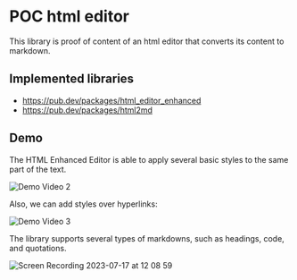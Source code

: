 # POC html editor

This library is proof of content of an html editor that converts its content to markdown. 

## Implemented libraries

* https://pub.dev/packages/html_editor_enhanced
* https://pub.dev/packages/html2md

## Demo

The HTML Enhanced Editor is able to apply several basic styles to the same part of the text.

![Demo Video 2](https://github.com/GODOM018/poc_html_editor/assets/116824383/e4e939c7-6191-4304-a345-5467d5b03fbd)

Also, we can add styles over hyperlinks:

![Demo Video 3](https://github.com/GODOM018/poc_html_editor/assets/116824383/183554f3-3daa-4a95-b93a-d79f60833d67)

The library supports several types of markdowns, such as headings, code, and quotations.

![Screen Recording 2023-07-17 at 12 08 59](https://github.com/GODOM018/poc_html_editor/assets/116824383/2028f1cd-5f7d-4e24-9a50-20cbc48b4eb7)

